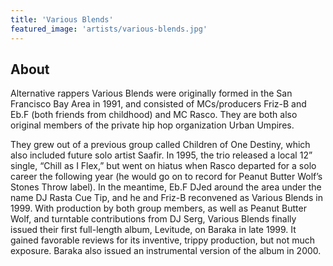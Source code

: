 ```yaml
---
title: 'Various Blends'
featured_image: 'artists/various-blends.jpg'
---
```


## About

Alternative rappers Various Blends were originally formed in the San Francisco Bay Area in 1991, and consisted of MCs/producers Friz-B and Eb.F (both friends from childhood) and MC Rasco. They are both also original members of the private hip hop organization Urban Umpires. 

They grew out of a previous group called Children of One Destiny, which also included future solo artist Saafir. In 1995, the trio released a local 12” single, “Chill as I Flex,” but went on hiatus when Rasco departed for a solo career the following year (he would go on to record for Peanut Butter Wolf’s Stones Throw label). In the meantime, Eb.F DJed around the area under the name DJ Rasta Cue Tip, and he and Friz-B reconvened as Various Blends in 1999. With production by both group members, as well as Peanut Butter Wolf, and turntable contributions from DJ Serg, Various Blends finally issued their first full-length album, Levitude, on Baraka in late 1999. It gained favorable reviews for its inventive, trippy production, but not much exposure. Baraka also issued an instrumental version of the album in 2000. 

